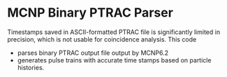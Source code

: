 # MCNP Binary PTRAC Parser
Timestamps saved in ASCII-formatted PTRAC file is significantly limited in precision, which is not usable for coincidence analysis. This code 
- parses binary PTRAC output file output by MCNP6.2
- generates pulse trains with accurate time stamps based on particle histories.